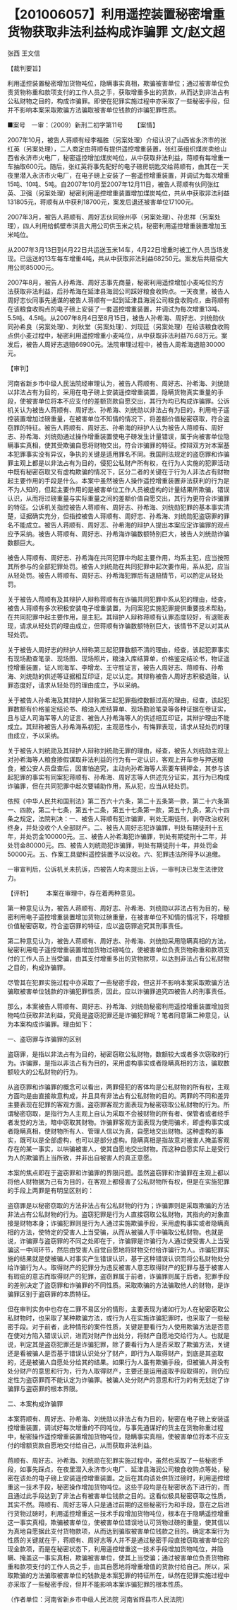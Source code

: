 # 【201006057】利用遥控装置秘密增重货物获取非法利益构成诈骗罪 文/赵文超

张西 王文信

【裁判要旨】

利用遥控装置秘密增加货物吨位，隐瞒事实真相，欺骗被害单位；通过被害单位负责货物称重和款项支付的工作人员之手，获取增重多出的货款，从而达到非法占有公私财物之目的，构成诈骗罪。即使在犯罪实施过程中亦采取了一些秘密手段，但并不影响本案采取欺骗方法骗取被害单位钱款的诈骗犯罪性质。

■案号　一审：（2009）新刑二初字第11号 　　【案情】

2007年10月，被告人蒋顺有经李福胜（另案处理）介绍认识了山西省永济市的张红英（另案处理），二人商定由蒋顺有提供遥控增重装置，张红英组织煤炭卖给山西省永济市火电厂，秘密遥控增加煤炭吨位，从中获取非法利益，蒋顺有每增重一车抽取600元。随后，张红英将事先配好的电子磅房钥匙交给蒋顺有，由其在一天夜里潜入永济市火电厂，在电子磅上安装了一套遥控增重装置，并调试为每次增重15吨、10吨、5吨。自2007年10月至2007年12月11日，被告人蒋顺有伙同张红英、卫强（另案处理）秘密利用遥控增重装置增加煤炭吨位，共从中获取非法利益131805元，蒋顺有从中获利18700元，案发后退还被害单位17100元。

2007年3月，被告人蒋顺有、周好志伙同徐州亭（另案处理）、孙忠祥（另案处理），四人利用给鹤壁市淇县大用公司供玉米之机，秘密利用遥控增重装置增加玉米吨位。

从2007年3月13日到4月22日共运送玉米14车，4月22日增重时被工作人员当场发现。已运送的13车每车增重4吨，共从中获取非法利益68250元。案发后共赔偿大用公司85000元。

2007年8月，被告人孙希海、周好志事先商量，秘密利用遥控增加小麦吨位的方法获取非法利益，后孙希海在延津县海润公司踩好粮食收购点。一天夜里，被告人周好志伙同事先通谋的被告人蒋顺有一起到延津县海润公司粮食收购点，由蒋顺有在该粮食收购点的电子磅上安装了一套遥控增重装置，并调试为每次增重13吨、5.5吨、4.5吨。从2007年8月4日至8月15日，被告人孙希海、周好志、刘统勋伙同孙希良（另案处理）、刘秋堂（另案处理）、刘现廷（另案处理）在给该粮食收购点供小麦过程中，秘密利用遥控增重小麦吨位，从中获取非法利益76.68万元。案发后，被告人周好志退赔66900元。法院审理过程中，被告人周希海退赔30000元。

【审判】

河南省新乡市中级人民法院经审理认为，被告人蒋顺有、周好志、孙希海、刘统勋以非法占有为目的，采用在电子磅上安装遥控增重装置，隐瞒货物真实重量的手段，使被害单位将本不应支付的差额货款自愿交出，其行为均已构成诈骗罪。公诉机关认为被告人蒋顺有、周好志、孙希海、刘统勋以非法占有为目的，利用电子遥控装置增加过磅重量，在被害单位不知情的情况下，将差额价值秘密窃取，符合盗窃罪的特征。被告人蒋顺有、周好志、孙希海的辩护人认为被告人蒋顺有、周好志、孙希海、刘统勋通过操作增重装置使电子磅发生计量错误，属于向被害单位隐瞒事实真相，使其受欺骗自愿将财物交出，符合诈骗罪的特征。控辩双方对本案基本犯罪事实没有异议，争执的关键是适用罪名不同。我国刑法规定的盗窃罪和诈骗罪主观上都是以非法占有为目的，侵犯公私财产所有权，在行为人实施的犯罪活动中既有秘密窃取又有虚构欺骗的情况下，区分二者的关键在于行为人非法占有财物起主要作用的手段是什么。本案中虽然被告人操作遥控增重装置非法获利的行为是不为人知的，但起主要作用的是被害单位工作人员被虚构的计量结果所欺骗，错误认识，从而将过磅重量与实际重量之间的差额价值自愿交出，其行为更符合诈骗罪的特征。公诉机关指控被告人蒋顺有、周好志、孙希海、刘统勋犯罪的基本事实清楚，证据确实充分，但指控被告人蒋顺有、周好志、孙希海、刘统勋犯盗窃罪的罪名不能成立。被告人蒋顺有、周好志、孙希海的辩护人提出本案应定诈骗罪的观点应予采纳。被告人蒋顺有、周好志、孙希海诈骗数额特别巨大，被告人刘统勋诈骗数额巨大。

被告人蒋顺有、周好志、孙希海在共同犯罪中均起主要作用，均系主犯，应当按照其所参与的全部犯罪处罚。被告人刘统勋在共同犯罪中起次要作用，系从犯，应当从轻处罚。被告人蒋顺有、周好志、孙希海犯罪后有退赔情节，可以酌定从轻处罚。

关于被告人蒋顺有及其辩护人辩称蒋顺有在诈骗共同犯罪中系从犯的理由，经查，被告人蒋顺有多次积极安装电子增重装置，为同案犯实施犯罪提供重要技术帮助，在共同犯罪中起主要作用，是主犯。其辩护人辩称蒋顺有认罪态度较好，有退赃表现，请求从轻处罚的理由成立，但蒋顺有诈骗数额特别巨大，该情节不足以对其从轻处罚。

关于被告人周好志的辩护人辩称第三起犯罪数额不清的理由，经查，该起犯罪事实有现场勘查笔录、现场图、现场照片，粮油入库结算单，价格鉴定结论书，物证遥控增重装置，证人司海军、李增龙、王守胜证言，被告人周好志、蒋顺有、孙希海、刘统勋的供述等证据相互印证，足以认定。其辩称被告人周好志积极退赃，认罪态度好，请求从轻处罚的理由成立，予以采纳。

关于被告人孙希海及其辩护人辩称第三起犯罪指控数额过高的理由，经查，该起犯罪数额有价格鉴定结论书、粮油入库结算单、现场勘验笔录等各种证据在卷证实，且与证人司海军等人的证言、被告人孙希海等人的供述相互印证，其辩护理由不能成立。其辩称被告人孙希海系初犯，主观恶性小，有悔罪表现，请求从轻处罚的理由成立，予以采纳。

关于被告人刘统勋及其辩护人辩称刘统勋无罪的理由，经查，被告人刘统勋主观上对孙希海等人粮食掺假谋取非法利益的行为有一定认识，客观上开车参与押送粮食，被公安人员盘查后，因害怕追究，主动向孙希海等人索要车辆押金，其参与该起犯罪的事实有同案犯蒋顺有、孙希海、周好志等人供述充分证实，其行为已构成诈骗罪，但在共同犯罪中起次要辅助作用，系从犯，应当从轻处罚。

依照《中华人民共和国刑法》第二百六十六条，第二十五条第一款，第二十六条第一、四款，第二十七条，第五十二条，第五十七条第一款，第五十九条，第六十四条之规定，法院判决：一、被告人蒋顺有犯诈骗罪，判处无期徒刑，剥夺政治权利终身，并处没收个人全部财产。二、被告人周好志犯诈骗罪，判处有期徒刑十五年，并处罚金100000元。三、被告人孙希海犯诈骗罪，判处有期徒刑十二年，并处罚金80000元。四、被告人刘统勋犯诈骗罪，判处有期徒刑十年，并处罚金50000元。五、作案工具塑料遥控装置予以没收。六、犯罪违法所得予以追缴。

一审宣判后，公诉机关未抗诉，四被告人均未提出上诉，一审判决已发生法律效力。

【评析】 　　本案在审理中，存在着两种意见。

第一种意见认为，被告人蒋顺有、周好志、孙希海、刘统勋以非法占有为目的，秘密利用电子遥控增重装置增加货物过磅重量，在被害单位不知情的情况下，将增额价值秘密窃取，符合盗窃罪的特征，应以盗窃罪追究其刑事责任。

第二种意见认为，被告人蒋顺有、周好志、孙希海、刘统勋采用隐瞒真相的方法，秘密利用电子遥控增重装置增加货物过磅吨位，使被害单位负责货物称重和款项支付的工作人员上当受骗，由其支付增重多出的货物款项，以达到非法占有公私财物之目的，构成诈骗罪。

尽管其在犯罪实施过程中亦采取了一些秘密手段，但这并不影响本案采取欺骗方法骗取被害单位钱款的诈骗犯罪性质，因此，应以诈骗罪追究四被告人的刑事责任。

那么，本案被告人蒋顺有、周好志、孙希海、刘统勋秘密利用遥控增重装置增加货物吨位获取非法利益，究竟是盗窃犯罪还是诈骗犯罪呢？笔者同意第二种意见，认为本案构成诈骗罪。理由如下：

一、盗窃罪与诈骗罪的区别

盗窃罪，是指以非法占有为目的，秘密窃取公私财物，数额较大或者多次窃取的行为。诈骗罪，是指以非法占有为目的，采用虚构事实或者隐瞒真相的方法，骗取数额较大的公私财物的行为。

从盗窃罪和诈骗罪的概念可以看出，两罪侵犯的客体均是公私财物的所有权，主观方面均是由直接故意构成，并且具有非法占有公私财物的目的。两罪的不同和差异主要表现在犯罪的客观方面。盗窃罪客观方面表现为秘密窃取公私财物的行为。所谓秘密窃取，是指行为人主观上自认为采取不会被财物的所有者、保管者或者经手者发觉的方法，暗中窃取其财物。诈骗罪客观方面表现为使用骗术，即虚构事实或者隐瞒真相，使财物所有人、管理人信以为真，自愿地交出财物。这种虚构的事实，既可以是全部虚构，也可以是部分虚构。隐瞒真相是指故意对被害人掩盖客观存在的某一事实，以哄骗被害人，使其自愿地交出财物。而这种自愿实际上是受行为人的欺骗而上当所致，并非出自被害人的真正意愿。

本案的焦点即在于盗窃罪和诈骗罪的界限问题。虽然盗窃罪和诈骗罪在主观上都以将他人财物据为己有为目的，在客观上都侵害了公私财物所有权，但是在实施犯罪的手段上两罪是有明显区别的：

盗窃罪是以秘密窃取的方法非法占有公私财物的行为；诈骗罪则是采取欺骗的方法非法占有公私财物的行为。盗窃犯罪是行为人直接窃取公私财物，其指向的对象直接是财物本身；诈骗犯罪则是行为人通过实施欺骗手段，采用虚构事实或者隐瞒真相的方法，使特定的受害人上当受骗，从而从被骗人手中骗取公私财物。也就是说，诈骗罪与盗窃罪的不同之处即在于，诈骗罪是诈骗行为人通过使受害人上当受骗这一中间环节，然后由受害人自觉自愿地将财物交付给诈骗行为人。诈骗犯罪实施的结果就是使被骗人对事实产生错误认识，基于这种错误认识而将公私财物处分给诈骗行为人。取得财产的犯罪分为违反被害人意志取得财产的犯罪与基于被害人有瑕疵的意志而取得财产的犯罪，盗窃罪属于前者，诈骗罪则属于后者。犯罪手段的差别决定了盗窃罪和诈骗罪的不同性质。采取欺骗的方法骗取他人的财物，是诈骗罪区别于盗窃罪的本质特征。

但在审判实务中也存在二罪不易区分的情形，主要表现为诸如行为人在秘密窃取公私财物时，也采取了某种欺骗方法，或行为人在实施诈骗犯罪时，也采取了一些秘密手段。对于前者，此种情形的案件性质，关键是要看行为人使用欺骗方法是否意在使对方陷入错误认识，进而对财产作出处分，将财产自愿地交给行为人。也就是说，判定其是盗窃犯罪还是诈骗犯罪，除了要看行为人是否采取了欺骗方法，关键还是看被骗人是否基于错误认识处分了财产，即行为人取得财产，到底是其盗取的，还是被骗人自愿处分给其的结果。如果行为人虽有欺骗手段，但被骗人并没有处分财产的意思和行为，行为人取得财产，主要还是运用盗取手段取得的，则仍应定性为盗窃罪而不能认定为诈骗罪。被骗人处分财产的意思和行为的有无划定了诈骗罪与盗窃罪的根本界限。

二、本案构成诈骗罪

本案蒋顺有、周好志、孙希海、刘统勋以非法占有为目的，秘密在电子磅上安装遥控增重装置，调试好每次增重的不同吨位，与事先通谋好的货主在货物称重过程中，秘密操作遥控增重装置增加货物吨位，隐瞒事实真相，使被害单位将本不应支付的增额货款自愿地交付给自己，从而获取非法利益。

蒋顺有、周好志、孙希海、刘统勋在犯罪实施过程中，虽然也采取了一些秘密手段，如事先踩点，在夜里潜入永济市火电厂、延津县海润公司粮食收购点等处，秘密在该处的电子磅上安装遥控增重装置。之后在其向该处供货过磅时，利用遥控增重这一技术手段，秘密操作增加货物吨位。这些手段均是在秘密状态下进行的，而且通过此手段达到了非法占有被害单位钱款之目的。这看似极具秘密窃取之性质，其实不然。蒋顺有、周好志等人只是通过前期的这些秘密行为和手段，意在之后进行货物过磅时，利用遥控增重这一技术手段增加货物吨位，根本在于隐瞒遥控增重这一事实真相，欺骗被害单位，使被害单位错误地认可货物过磅的重量，使其信以为真地自愿据此支付货物款项，从而达到骗取被害单位钱款之目的。确定本案行为性质的关键就在于，蒋顺有、周好志等人并不是通过秘密手段直接窃取被害单位的现金款项，而是在秘密状态下，利用遥控增重这一技术手段增加货物吨位，并隐瞒、掩盖这一事实真相，欺骗被害单位，使其上当受骗；通过被害单位负责货物称重和款项支付的工作人员之手，由其自愿地将增重增值的货款付给自己。所以，采取欺骗的方法骗取被害单位的钱款是本案犯罪的特征所在，纵然在犯罪实施过程中亦采取了一些秘密手段，但并不能影响本案诈骗犯罪的根本性质。

（作者单位：河南省新乡市中级人民法院 河南省辉县市人民法院）